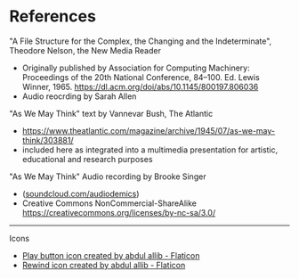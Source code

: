 # References

"A File Structure for the Complex, the Changing and the Indeterminate", Theodore Nelson, the New Media Reader
* Originally published by Association for Computing Machinery: Proceedings of the 20th National Conference, 84–100. Ed. Lewis Winner, 1965.  https://dl.acm.org/doi/abs/10.1145/800197.806036
* Audio reocrding by Sarah Allen

"As We May Think" text by Vannevar Bush, The Atlantic
* https://www.theatlantic.com/magazine/archive/1945/07/as-we-may-think/303881/
* included here as integrated into a multimedia presentation for artistic, educational and research purposes

"As We May Think" Audio recording by Brooke Singer
* ([soundcloud.com/audiodemics](https://soundcloud.com/audiodemics/001-as-we-may-think))
* Creative Commons NonCommercial-ShareAlike
https://creativecommons.org/licenses/by-nc-sa/3.0/


----
Icons
* <a href="https://www.flaticon.com/free-icons/play-button" title="play button icons">Play button icon created by abdul allib - Flaticon</a>
* <a href="https://www.flaticon.com/free-icons/rewind" title="rewind icons">Rewind icon created by abdul allib - Flaticon</a>